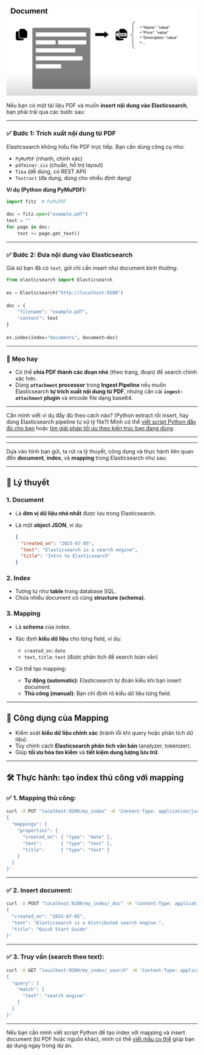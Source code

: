 ![Images Demo](./img/4_index_document/1.webp)

Nếu bạn có một tài liệu PDF và muốn **insert nội dung vào Elasticsearch**, bạn phải trải qua các bước sau:

---

### ✅ **Bước 1: Trích xuất nội dung từ PDF**

Elasticsearch không hiểu file PDF trực tiếp. Bạn cần dùng công cụ như:

- `PyMuPDF` (nhanh, chính xác)
- `pdfminer.six` (chuẩn, hỗ trợ layout)
- `Tika` (dễ dùng, có REST API)
- `Textract` (đa dụng, dùng cho nhiều định dạng)

**Ví dụ (Python dùng PyMuPDF):**

```python
import fitz  # PyMuPDF

doc = fitz.open("example.pdf")
text = ""
for page in doc:
    text += page.get_text()
```

---

### ✅ **Bước 2: Đưa nội dung vào Elasticsearch**

Giả sử bạn đã có `text`, giờ chỉ cần insert như document bình thường:

```python
from elasticsearch import Elasticsearch

es = Elasticsearch("http://localhost:9200")

doc = {
    "filename": "example.pdf",
    "content": text
}

es.index(index="documents", document=doc)
```

---

### 🧠 **Mẹo hay**

- Có thể **chia PDF thành các đoạn nhỏ** (theo trang, đoạn) để search chính xác hơn.
- Dùng **`attachment` processor** trong **Ingest Pipeline** nếu muốn Elasticsearch **tự trích xuất nội dung từ PDF**, nhưng cần cài **`ingest-attachment` plugin** và encode file dạng base64.

---

Cần mình viết ví dụ đầy đủ theo cách nào? (Python extract rồi insert, hay dùng Elasticsearch pipeline tự xử lý file?) Mình có thể [viết script Python đầy đủ cho bạn](f) hoặc [tìm giải pháp tối ưu theo kiến trúc bạn đang dùng](dr).

---

---

Dựa vào hình bạn gửi, ta rút ra lý thuyết, công dụng và thực hành liên quan đến **document**, **index**, và **mapping** trong Elasticsearch như sau:

---

## 🧠 **Lý thuyết**

### 1. **Document**

- Là **đơn vị dữ liệu nhỏ nhất** được lưu trong Elasticsearch.
- Là một **object JSON**, ví dụ:

  ```json
  {
    "created_on": "2025-07-05",
    "text": "Elasticsearch is a search engine",
    "title": "Intro to Elasticsearch"
  }
  ```

### 2. **Index**

- Tương tự như **table** trong database SQL.
- Chứa nhiều document có cùng **structure (schema)**.

### 3. **Mapping**

- Là **schema** của index.
- Xác định **kiểu dữ liệu** cho từng field, ví dụ:

  - `created_on`: `date`
  - `text`, `title`: `text` (được phân tích để search toàn văn)

- Có thể tạo mapping:

  - **Tự động (automatic)**: Elasticsearch tự đoán kiểu khi bạn insert document.
  - **Thủ công (manual)**: Bạn chỉ định rõ kiểu dữ liệu từng field.

---

## 🧩 **Công dụng của Mapping**

- Kiểm soát **kiểu dữ liệu chính xác** (tránh lỗi khi query hoặc phân tích dữ liệu).
- Tùy chỉnh cách **Elasticsearch phân tích văn bản** (analyzer, tokenizer).
- Giúp **tối ưu hóa tìm kiếm** và **tiết kiệm dung lượng lưu trữ**.

---

## 🛠️ **Thực hành: tạo index thủ công với mapping**

### ✅ 1. Mapping thủ công:

```bash
curl -X PUT "localhost:9200/my_index" -H 'Content-Type: application/json' -d'
{
  "mappings": {
    "properties": {
      "created_on": { "type": "date" },
      "text":       { "type": "text" },
      "title":      { "type": "text" }
    }
  }
}'
```

---

### ✅ 2. Insert document:

```bash
curl -X POST "localhost:9200/my_index/_doc" -H 'Content-Type: application/json' -d'
{
  "created_on": "2025-07-05",
  "text": "Elasticsearch is a distributed search engine.",
  "title": "Quick Start Guide"
}'
```

---

### ✅ 3. Truy vấn (search theo text):

```bash
curl -X GET "localhost:9200/my_index/_search" -H 'Content-Type: application/json' -d'
{
  "query": {
    "match": {
      "text": "search engine"
    }
  }
}'
```

---

Nếu bạn cần mình viết script Python để tạo index với mapping và insert document (từ PDF hoặc nguồn khác), mình có thể [viết mẫu cụ thể](f) giúp bạn áp dụng ngay trong dự án.
